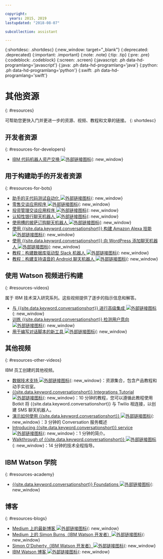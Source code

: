 ```yaml
---

copyright:
  years: 2015, 2019
lastupdated: "2018-08-07"

subcollection: assistant

---
```


{:shortdesc: .shortdesc}
{:new_window: target="_blank"}
{:deprecated: .deprecated}
{:important: .important}
{:note: .note}
{:tip: .tip}
{:pre: .pre}
{:codeblock: .codeblock}
{:screen: .screen}
{:javascript: .ph data-hd-programlang='javascript'}
{:java: .ph data-hd-programlang='java'}
{:python: .ph data-hd-programlang='python'}
{:swift: .ph data-hd-programlang='swift'}

# 其他资源
{: #resources}

可帮助您更快入门并更进一步的资源、视频、教程和文章的链接。
{: shortdesc}

## 开发者资源
{: #resources-for-developers}

- [IBM 代码机器人资产交换 ![外部链接图标](../../icons/launch-glyph.svg "外部链接图标")](https://developer.ibm.com/code/exchanges/bots/){: new_window}

## 用于构建助手的开发者资源
{: #resources-for-bots}

- [助手的无代码测试自动化 ![外部链接图标](../../icons/launch-glyph.svg "外部链接图标")](https://chatbotsmagazine.com/10-minutes-codeless-test-automation-for-ibm-watson-chatbots-d71eac9626d7){: new_window}
- [零售交谈应用程序 ![外部链接图标](../../icons/launch-glyph.svg "外部链接图标")](https://developer.ibm.com/code/journey/create-cognitive-retail-chatbot/){: new_window}
- [投资管理交谈应用程序 ![外部链接图标](../../icons/launch-glyph.svg "外部链接图标")](https://developer.ibm.com/code/journey/create-an-investment-management-chatbot/){: new_window}
- [认知性银行聊天机器人 ![外部链接图标](../../icons/launch-glyph.svg "外部链接图标")](https://developer.ibm.com/code/journey/create-cognitive-banking-chatbot/){: new_window}
- [使用槽的披萨订购聊天机器人 ![外部链接图标](../../icons/launch-glyph.svg "外部链接图标")](https://developer.ibm.com/code/journey/assemble-a-pizza-ordering-chatbot-dialog/){: new_window}
- [使用 {{site.data.keyword.conversationshort}} 构建 Amazon Alexa 技能 ![外部链接图标](../../icons/launch-glyph.svg "外部链接图标")](https://github.com/IBM/alexa-skill-watson-conversation){: new_window}
- [使用 {{site.data.keyword.conversationshort}} 向 WordPress 添加聊天机器人 ![外部链接图标](../../icons/launch-glyph.svg "外部链接图标")](https://wordpress.org/plugins/conversation-watson/){: new_window}
- [教程：构建数据库驱动型 Slack 机器人 ![外部链接图标](../../icons/launch-glyph.svg "外部链接图标")](https://cloud.ibm.com/docs/tutorials/slack-chatbot-database-watson.html){: new_window}
- [教程：构建支持语音的 Android 聊天机器人 ![外部链接图标](../../icons/launch-glyph.svg "外部链接图标")](https://cloud.ibm.com/docs/tutorials/android-watson-chatbot.html){: new_window}

## 使用 Watson 视频进行构建
{: #resources-videos}

属于 IBM 技术深入研究系列。这些视频提供了逐步的指示信息和解答。

- [与 {{site.data.keyword.conversationshort}} 进行高级集成 ![外部链接图标](../../icons/launch-glyph.svg "外部链接图标")](https://youtu.be/0rnt54ONtQw){: new_window}
- [训练 {{site.data.keyword.conversationshort}} 检测用户意向 ![外部链接图标](../../icons/launch-glyph.svg "外部链接图标")](https://youtu.be/uYw4Tv1Y5tc){: new_window}
- [用于编写对话脚本的新工具 ![外部链接图标](../../icons/launch-glyph.svg "外部链接图标")](https://youtu.be/QuR54--vD5o){: new_window}

## 其他视频
{: #resources-other-videos}

IBM 员工创建的其他视频。

- [数据技术支持 ![外部链接图标](../../icons/launch-glyph.svg "外部链接图标")](https://ibm-dte.mybluemix.net/ibm-watson-assistant){: new_window}：资源集合，包含产品教程和动手实验室。
- [{{site.data.keyword.conversationshort}} Integrations Tutorial ![外部链接图标](../../icons/launch-glyph.svg "外部链接图标")](https://www.youtube.com/watch?v=O3silvVBaC8&t=3s){: new_window}：10 分钟的教程，您可以遵循此教程使用 Botkit 将 {{site.data.keyword.conversationshort}} 与 Twilio 相连接，以创建 SMS 聊天机器人。
- [演示如何使用 {{site.data.keyword.conversationshort}} ![外部链接图标](../../icons/launch-glyph.svg "外部链接图标")](https://youtu.be/tUkLIUOm550){: new_window}：3 分钟的 Conversation 服务概述
- [Introducing {{site.data.keyword.conversationshort}} service ![外部链接图标](../../icons/launch-glyph.svg "外部链接图标")](https://youtu.be/A96nLYSMltA){: new_window}：1 分钟的简介。
- [Walkthrough of {{site.data.keyword.conversationshort}} ![外部链接图标](../../icons/launch-glyph.svg "外部链接图标")](https://youtu.be/ELwWhJGE2P8){: new_window}：14 分钟的技术全程指导。

## IBM Watson 学院
{: #resources-academy}

- [{{site.data.keyword.conversationshort}} Foundations ![外部链接图标](../../icons/launch-glyph.svg "外部链接图标")](https://ibm.com/training/watsonacademy){: new_window}

## 博客
{: #resources-blogs}

- [Medium 上的最新博客 ![外部链接图标](../../icons/launch-glyph.svg "外部链接图标")](https://medium.com/tag/watson-assistant/latest){: new_window}
- [Medium 上的 Simon Burns（IBM Watson 开发者）![外部链接图标](../../icons/launch-glyph.svg "外部链接图标")](https://medium.com/@snrubnomis/conversational-directory-5a5531749295){: new_window}
- [Simon O'Doherty（IBM Watson 开发者）![外部链接图标](../../icons/launch-glyph.svg "外部链接图标")](https://sodoherty.ai/){: new_window}
- [IBM Watson 博客 ![外部链接图标](../../icons/launch-glyph.svg "外部链接图标")](https://www.ibm.com/blogs/watson/){: new_window}
